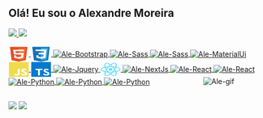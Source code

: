 ## Olá! Eu sou o Alexandre Moreira 
 <div>
  <a href="https://github.com/alexandre-moreira">
  <img height="180em" src="https://github-readme-stats.vercel.app/api?username=alexandre-moreira&show_icons=true&theme=dark&include_all_commits=true&count_private=true"/>
  <img height="180em" src="https://github-readme-stats.vercel.app/api/top-langs/?username=alexandre-moreira&layout=compact&langs_count=7&theme=dark"/>
</div>
<div style="display: inline_block"><br>
  <img align="center" alt="Ale-HTML" height="30" width="40" src="https://raw.githubusercontent.com/devicons/devicon/master/icons/html5/html5-original.svg">
  <img align="center" alt="Ale-CSS" height="30" width="40" src="https://raw.githubusercontent.com/devicons/devicon/master/icons/css3/css3-original.svg">
  <img align="center" alt="Ale-Bootstrap" height="30" width="40" src="https://cdn.jsdelivr.net/gh/devicons/devicon/icons/bootstrap/bootstrap-plain.svg">
  <img align="center" alt="Ale-Sass" height="30" width="40" src="https://lxspandora.gallerycdn.vsassets.io/extensions/lxspandora/vscode-styled-components-snippets/1.0.2/1506443337800/Microsoft.VisualStudio.Services.Icons.Default">
  <img align="center" alt="Ale-Sass" height="30" width="40" src="https://cdn.jsdelivr.net/gh/devicons/devicon/icons/sass/sass-original.svg">
  <img align="center" alt="Ale-MaterialUi" height="30" width="40" src="https://cdn.jsdelivr.net/gh/devicons/devicon/icons/materialui/materialui-original.svg">
  <img align="center" alt="Ale-Js" height="30" width="40" src="https://raw.githubusercontent.com/devicons/devicon/master/icons/javascript/javascript-plain.svg">
  <img align="center" alt="Ale-Ts" height="30" width="40" src="https://raw.githubusercontent.com/devicons/devicon/master/icons/typescript/typescript-plain.svg">
  <img align="center" alt="Ale-Jquery" height="30" width="40" src="https://cdn.jsdelivr.net/gh/devicons/devicon/icons/jquery/jquery-original-wordmark.svg">
 
  <img align="center" alt="Ale-ReactJs" height="30" width="40" src="https://raw.githubusercontent.com/devicons/devicon/master/icons/react/react-original.svg">
  <img align="center" alt="Ale-NextJs" height="30" width="40" src="https://cdn.jsdelivr.net/gh/devicons/devicon/icons/nextjs/nextjs-original.svg">
  <img align="center" alt="Ale-React" height="50" width="40" src="https://cdn.jsdelivr.net/gh/devicons/devicon/icons/mysql/mysql-original.svg">
  <img align="center" alt="Ale-React" height="50" width="40" src="https://cdn.jsdelivr.net/gh/devicons/devicon/icons/mongodb/mongodb-original.svg">
  <img align="center" alt="Ale-Python" height="30" width="40" src="https://cdn.jsdelivr.net/gh/devicons/devicon/icons/nodejs/nodejs-original.svg">
  <img align="center" alt="Ale-Python" height="50" width="40" src="https://cdn.jsdelivr.net/gh/devicons/devicon/icons/php/php-original.svg">
 
 <img align="center" alt="Ale-Python" height="30" width="40" src="https://user-images.githubusercontent.com/15971151/131725410-f014f3d2-6005-411e-a559-83b647ee9755.png">

  <img align="right" alt="Ale-gif" height="120" width="120" src="https://media.tenor.co/images/675acf147738a671ce2c392ed96fffc3/raw">
</div>
  
  ##
 
<div> 
  <a href = "mailto:4lexandre.moreira@gmail.com"><img src="https://img.shields.io/badge/-Gmail-%23333?style=for-the-badge&logo=gmail&logoColor=white" target="_blank"></a>
  <a href="https://www.linkedin.com/in/in-alexandre-moreira" target="_blank"><img src="https://img.shields.io/badge/-LinkedIn-%230077B5?style=for-the-badge&logo=linkedin&logoColor=white" target="_blank"></a>
</div>
